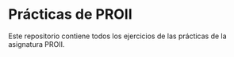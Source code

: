 # Prácticas de PROII

Este repositorio contiene todos los ejercicios de las prácticas de la asignatura PROII.

